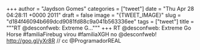 
+++
author = "Jaydson Gomes"
categories = ["tweet"]
date = "Thu Apr 28 04:28:11 +0000 2011"
draft = false
image = "{TWEET_IMAGE}"
slug = "d184f46094b669dcd9081fd88c9a041b563336ee"
tags = ["tweet"]
title = """RT @desconfweb: Extreme G..."""
+++
RT @desconfweb: Extreme Go Horse #familiaFirebug virou #familiaXGH no @desconfweb! http://goo.gl/yXr8R // cc @ProgramadorREAL

